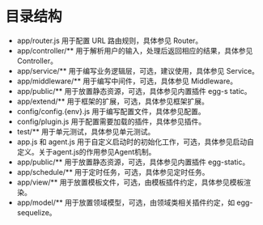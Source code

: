 # 目录结构

* app/router.js 用于配置 URL 路由规则，具体参见 Router。
* app/controller/\*\* 用于解析用户的输入，处理后返回相应的结果，具体参见 Controller。
* app/service/\*\* 用于编写业务逻辑层，可选，建议使用，具体参见 Service。
* app/middleware/\*\* 用于编写中间件，可选，具体参见 Middleware。
* app/public/\*\* 用于放置静态资源，可选，具体参见内置插件 egg-s tatic。
* app/extend/\*\* 用于框架的扩展，可选，具体参见框架扩展。
* config/config.{env}.js 用于编写配置文件，具体参见配置。
* config/plugin.js 用于配置需要加载的插件，具体参见插件。
* test/\*\* 用于单元测试，具体参见单元测试。
* app.js 和 agent.js 用于自定义启动时的初始化工作，可选，具体参见启动自定义。关于agent.js的作用参见Agent机制。
* app/public/\*\* 用于放置静态资源，可选，具体参见内置插件 egg-static。
* app/schedule/\*\* 用于定时任务，可选，具体参见定时任务。
* app/view/\*\* 用于放置模板文件，可选，由模板插件约定，具体参见模板渲染。
* app/model/\*\* 用于放置领域模型，可选，由领域类相关插件约定，如 egg-sequelize。

